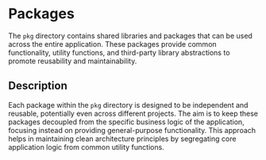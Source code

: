 # Packages

The `pkg` directory contains shared libraries and packages that can be used across the entire application. These packages provide common functionality, utility functions, and third-party library abstractions to promote reusability and maintainability.

## Description

Each package within the `pkg` directory is designed to be independent and reusable, potentially even across different projects. The aim is to keep these packages decoupled from the specific business logic of the application, focusing instead on providing general-purpose functionality. This approach helps in maintaining clean architecture principles by segregating core application logic from common utility functions.
